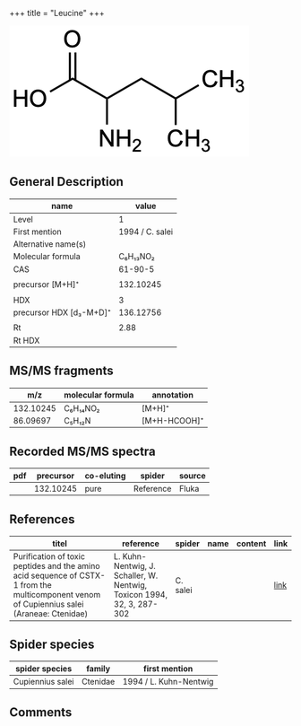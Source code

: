 +++
title = "Leucine"
+++

![](/img/Leucine.png)

## General Description

| name                    | value           |
|-------------------------|-----------------|
| Level                   | 1               |
| First mention           | 1994 / C. salei |
| Alternative name(s)     |                 |
| Molecular formula       | C₆H₁₃NO₂        |
| CAS                     | 61-90-5         |
|                         |                 |
| precursor [M+H]⁺        | 132.10245       |
|                         |                 |
| HDX                     | 3               |
| precursor HDX [d₃-M+D]⁺ | 136.12756       |
|                         |                 |
| Rt                      | 2.88            |
| Rt HDX                  |                 |



## MS/MS fragments

| m/z       | molecular formula | annotation       |
|-----------|-------------------|------------------|
| 132.10245 | C₆H₁₄NO₂          | [M+H]⁺           |
| 86.09697  | C₅H₁₂N            | [M+H-HCOOH]⁺     |


## Recorded MS/MS spectra

| pdf | precursor | co-eluting | spider    | source |
|-----|-----------|------------|-----------|--------|
|     | 132.10245 | pure       | Reference | Fluka  |



## References

| titel                                                                                                                                      | reference                                                                        | spider        | name | content              | link                                                         |
|--------------------------------------------------------------------------------------------------------------------------------------------|----------------------------------------------------------------------------------|---------------|------|----------------------|--------------------------------------------------------------|
| Purification of toxic peptides and the amino acid sequence of CSTX-1 from the multicomponent venom of Cupiennius salei (Araneae: Ctenidae) | L. Kuhn-Nentwig, J. Schaller, W. Nentwig, Toxicon 1994, 32, 3, 287-302           | C. salei      |      |                      | [link](https://doi.org/10.1016/0041-0101(94)90082-5)                 |

## Spider species

| spider species    | family    | first mention              |
|-------------------|-----------|----------------------------|
| Cupiennius salei  | Ctenidae  | 1994 / L. Kuhn-Nentwig     |

## Comments